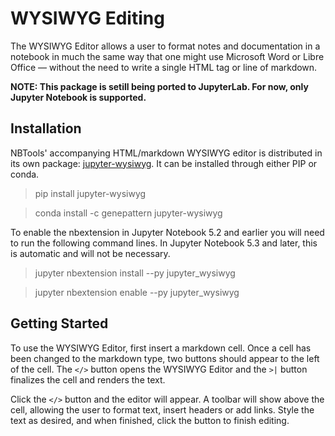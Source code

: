 # WYSIWYG Editing

The WYSIWYG Editor allows a user to format notes and documentation in a notebook in much the same way that one might use Microsoft Word or Libre Office —
without the need to write a single HTML tag or line of markdown.

**NOTE: This package is setill being ported to JupyterLab. For now, only Jupyter Notebook is supported.**

## Installation

NBTools' accompanying HTML/markdown WYSIWYG editor is distributed in its own package: [jupyter-wysiwyg](https://github.com/genepattern/jupyter-wysiwyg). It can
be installed through either PIP or conda.

> pip install jupyter-wysiwyg

> conda install -c genepattern jupyter-wysiwyg

To enable the nbextension in Jupyter Notebook 5.2 and earlier you will need to run the following command lines. In Jupyter Notebook 5.3 and later, this is
automatic and will not be necessary.

> jupyter nbextension install --py jupyter_wysiwyg

> jupyter nbextension enable --py jupyter_wysiwyg


## Getting Started

To use the WYSIWYG Editor, first insert a markdown cell. Once a cell has been changed to the markdown type, two buttons should appear to the left of the cell.
The `</>` button opens the WYSIWYG Editor and the `>|` button finalizes the cell and renders the text.

Click the `</>` button and the editor will appear. A toolbar will show above the cell, allowing the user to format text, insert headers or add links. Style the
text as desired, and when finished, click the button to finish editing.

